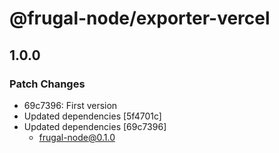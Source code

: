 # @frugal-node/exporter-vercel

## 1.0.0

### Patch Changes

- 69c7396: First version
- Updated dependencies [5f4701c]
- Updated dependencies [69c7396]
  - frugal-node@0.1.0
